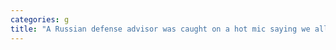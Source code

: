 ```yaml
---
categories: g
title: "A Russian defense advisor was caught on a hot mic saying we all know the drones are Iranian but the Kremlin doesnt want to admit it"
---
```

